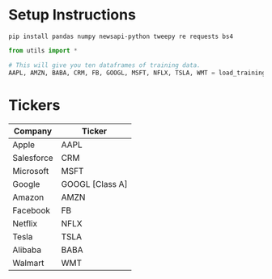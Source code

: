# Setup Instructions
```pip install pandas numpy newsapi-python tweepy re requests bs4```


```python
from utils import *

# This will give you ten dataframes of training data. 
AAPL, AMZN, BABA, CRM, FB, GOOGL, MSFT, NFLX, TSLA, WMT = load_training_data()
```



# Tickers
| Company    | Ticker                          |
|------------|---------------------------------|
| Apple      | AAPL                            |
| Salesforce | CRM                             |
| Microsoft  | MSFT                            |
| Google     | GOOGL [Class A]                 |
| Amazon     | AMZN                            |
| Facebook   | FB                              |
| Netflix    | NFLX                            |
| Tesla      | TSLA                            |
| Alibaba    | BABA                            |
| Walmart    | WMT                             |

